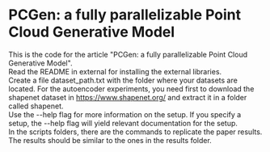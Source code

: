 # PCGen: a fully parallelizable Point Cloud Generative Model

This is the code for the article "PCGen: a fully parallelizable Point Cloud Generative Model".\
Read the README in external for installing the external libraries.\
Create a file dataset_path.txt with the folder where your datasets are located.
For the autoencoder experiments, you need first to download the shapenet dataset in https://www.shapenet.org/
and extract it in a folder called shapenet.\
Use the --help flag for more information on the setup.
If you specify a setup, the --help flag will yield relevant documentation for the setup.\
In the scripts folders, there are the commands to replicate the paper results. The results should be similar to the ones in the results folder.
